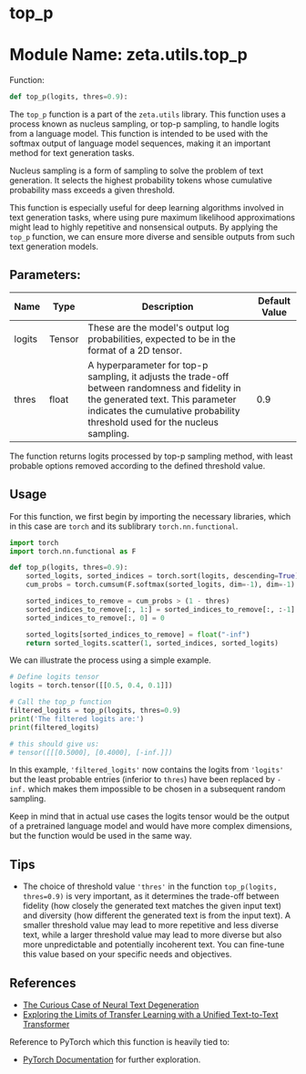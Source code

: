 # top_p

# Module Name: zeta.utils.top_p

Function: 
```python
def top_p(logits, thres=0.9):
```

The `top_p` function is a part of the `zeta.utils` library. This function uses a process known as nucleus sampling, or top-p sampling, to handle logits from a language model. This function is intended to be used with the softmax output of language model sequences, making it an important method for text generation tasks.

Nucleus sampling is a form of sampling to solve the problem of text generation. It selects the highest probability tokens whose cumulative probability mass exceeds a given threshold.

This function is especially useful for deep learning algorithms involved in text generation tasks, where using pure maximum likelihood approximations might lead to highly repetitive and nonsensical outputs. By applying the `top_p` function, we can ensure more diverse and sensible outputs from such text generation models.

## Parameters:

Name | Type | Description | Default Value
--- | --- | --- | ---
logits | Tensor | These are the model's output log probabilities, expected to be in the format of a 2D tensor. ||
thres | float | A hyperparameter for top-p sampling, it adjusts the trade-off between randomness and fidelity in the generated text. This parameter indicates the cumulative probability threshold used for the nucleus sampling. | 0.9

The function returns logits processed by top-p sampling method, with least probable options removed according to the defined threshold value.

## Usage 

For this function, we first begin by importing the necessary libraries, which in this case are `torch` and its sublibrary `torch.nn.functional`.

``` python
import torch
import torch.nn.functional as F

def top_p(logits, thres=0.9):
    sorted_logits, sorted_indices = torch.sort(logits, descending=True)
    cum_probs = torch.cumsum(F.softmax(sorted_logits, dim=-1), dim=-1)

    sorted_indices_to_remove = cum_probs > (1 - thres)
    sorted_indices_to_remove[:, 1:] = sorted_indices_to_remove[:, :-1].clone()
    sorted_indices_to_remove[:, 0] = 0

    sorted_logits[sorted_indices_to_remove] = float("-inf")
    return sorted_logits.scatter(1, sorted_indices, sorted_logits)
```

We can illustrate the process using a simple example.

``` python
# Define logits tensor         
logits = torch.tensor([[0.5, 0.4, 0.1]]) 

# Call the top_p function   
filtered_logits = top_p(logits, thres=0.9)
print('The filtered logits are:')
print(filtered_logits)

# this should give us:
# tensor([[[0.5000], [0.4000], [-inf.]])
```

In this example, `'filtered_logits'` now contains the logits from `'logits'` but the least probable entries (inferior to `thres`) have been replaced by `-inf.` which makes them impossible to be chosen in a subsequent random sampling.

Keep in mind that in actual use cases the logits tensor would be the output of a pretrained language model and would have more complex dimensions, but the function would be used in the same way.

## Tips
- The choice of threshold value `'thres'` in the function `top_p(logits, thres=0.9)` is very important, as it determines the trade-off between fidelity (how closely the generated text matches the given input text) and diversity (how different the generated text is from the input text). A smaller threshold value may lead to more repetitive and less diverse text, while a larger threshold value may lead to more diverse but also more unpredictable and potentially incoherent text. You can fine-tune this value based on your specific needs and objectives.

## References
- [The Curious Case of Neural Text Degeneration](https://arxiv.org/abs/1904.09751)
- [Exploring the Limits of Transfer Learning with a Unified Text-to-Text Transformer](https://arxiv.org/abs/1910.10683)

Reference to PyTorch which this function is heavily tied to:

- [PyTorch Documentation](https://pytorch.org/docs/stable/index.html) for further exploration.
